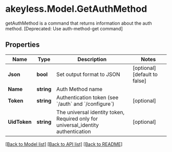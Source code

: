# akeyless.Model.GetAuthMethod
getAuthMethod is a command that returns information about the auth method. [Deprecated: Use auth-method-get command]

## Properties

Name | Type | Description | Notes
------------ | ------------- | ------------- | -------------
**Json** | **bool** | Set output format to JSON | [optional] [default to false]
**Name** | **string** | Auth Method name | 
**Token** | **string** | Authentication token (see &#x60;/auth&#x60; and &#x60;/configure&#x60;) | [optional] 
**UidToken** | **string** | The universal identity token, Required only for universal_identity authentication | [optional] 

[[Back to Model list]](../README.md#documentation-for-models) [[Back to API list]](../README.md#documentation-for-api-endpoints) [[Back to README]](../README.md)

